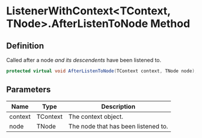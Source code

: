 # ListenerWithContext&lt;TContext, TNode&gt;.AfterListenToNode Method
## Definition

Called after a node *and its descendents* have been listened to.

```c#
protected virtual void AfterListenToNode(TContext context, TNode node);
```

## Parameters

| Name | Type | Description |
| ---- | ---- | ----------- |
| context | TContext | The context object. |
| node | TNode | The node that has been listened to. |

